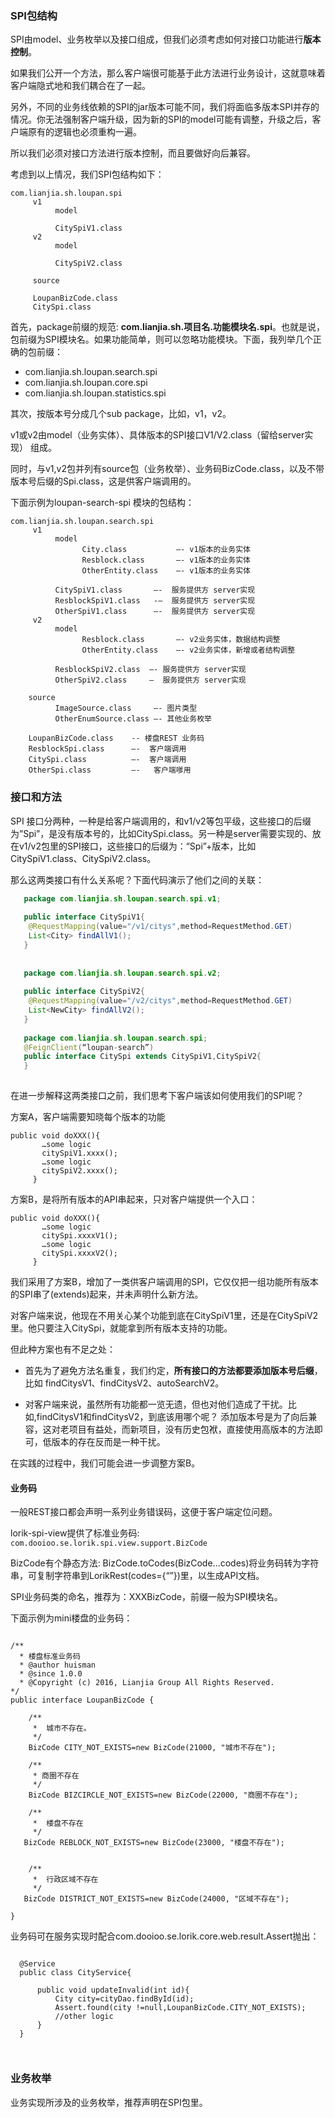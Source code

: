 ### SPI包结构
SPI由model、业务枚举以及接口组成，但我们必须考虑如何对接口功能进行**版本控制**。

如果我们公开一个方法，那么客户端很可能基于此方法进行业务设计，这就意味着客户端隐式地和我们耦合在了一起。

另外，不同的业务线依赖的SPI的jar版本可能不同，我们将面临多版本SPI并存的情况。你无法强制客户端升级，因为新的SPI的model可能有调整，升级之后，客户端原有的逻辑也必须重构一遍。

所以我们必须对接口方法进行版本控制，而且要做好向后兼容。

考虑到以上情况，我们SPI包结构如下：

```
com.lianjia.sh.loupan.spi
     v1
     	  model
     	  
     	  CitySpiV1.class
     v2
     	  model
    
     	  CitySpiV2.class
     	  
     source   

     LoupanBizCode.class
     CitySpi.class
```
     
首先，package前缀的规范: **com.lianjia.sh.项目名.功能模块名.spi**。也就是说，包前缀为SPI模块名。如果功能简单，则可以忽略功能模块。下面，我列举几个正确的包前缀：

*  com.lianjia.sh.loupan.search.spi
*  com.lianjia.sh.loupan.core.spi
*  com.lianjia.sh.loupan.statistics.spi

其次，按版本号分成几个sub package，比如，v1，v2。

v1或v2由model（业务实体）、具体版本的SPI接口V1/V2.class（留给server实现） 组成。

同时，与v1,v2包并列有source包（业务枚举）、业务码BizCode.class，以及不带版本号后缀的Spi.class，这是供客户端调用的。

下面示例为loupan-search-spi 模块的包结构：

```
com.lianjia.sh.loupan.search.spi
   	 v1
     	  model
     	 	    City.class           —- v1版本的业务实体
     	  	 	Resblock.class       —- v1版本的业务实体
     	  	 	OtherEntity.class    —- v1版本的业务实体
     	 
     	  CitySpiV1.class       —-  服务提供方 server实现
     	  ResblockSpiV1.class   -—  服务提供方 server实现
     	  OtherSpiV1.class      —-  服务提供方 server实现
     v2
     	  model
     	  		Resblock.class       —- v2业务实体，数据结构调整
     	  		OtherEntity.class    —- v2业务实体，新增或者结构调整
      
          ResblockSpiV2.class  —- 服务提供方 server实现
          OtherSpiV2.class     —  服务提供方 server实现
          
    source
     	  ImageSource.class     —- 图片类型
     	  OtherEnumSource.class —- 其他业务枚举
     	  
    LoupanBizCode.class    -- 楼盘REST 业务码
    ResblockSpi.class      —-  客户端调用
    CitySpi.class      	   —-  客户端调用
    OtherSpi.class         —-   客户端嗲用
```

### 接口和方法
SPI 接口分两种，一种是给客户端调用的，和v1/v2等包平级，这些接口的后缀为”Spi”，是没有版本号的，比如CitySpi.class。另一种是server需要实现的、放在v1/v2包里的SPI接口，这些接口的后缀为：“Spi”+版本，比如CitySpiV1.class、CitySpiV2.class。

那么这两类接口有什么关系呢？下面代码演示了他们之间的关联：

```java
   package com.lianjia.sh.loupan.search.spi.v1;
   
   public interface CitySpiV1{
    @RequestMapping(value="/v1/citys",method=RequestMethod.GET)
    List<City> findAllV1();
   }
   
   
   package com.lianjia.sh.loupan.search.spi.v2;
   
   public interface CitySpiV2{
    @RequestMapping(value="/v2/citys",method=RequestMethod.GET)
    List<NewCity> findAllV2();
   }
   
   package com.lianjia.sh.loupan.search.spi;
   @FeignClient(“loupan-search”)
   public interface CitySpi extends CitySpiV1,CitySpiV2{
   }
   
```

在进一步解释这两类接口之前，我们思考下客户端该如何使用我们的SPI呢？

方案A，客户端需要知晓每个版本的功能

```
public void doXXX(){
       …some logic
       citySpiV1.xxxx();
       …some logic
       citySpiV2.xxxx();
     }
```

方案B，是将所有版本的API串起来，只对客户端提供一个入口：

```
public void doXXX(){
       …some logic
       citySpi.xxxxV1();
       …some logic
       citySpi.xxxxV2();
     }
```

我们采用了方案B，增加了一类供客户端调用的SPI，它仅仅把一组功能所有版本的SPI串了(extends)起来，并未声明什么新方法。

对客户端来说，他现在不用关心某个功能到底在CitySpiV1里，还是在CitySpiV2里。他只要注入CitySpi，就能拿到所有版本支持的功能。

但此种方案也有不足之处：

*  首先为了避免方法名重复，我们约定，**所有接口的方法都要添加版本号后缀**，比如 findCitysV1、findCitysV2、autoSearchV2。  

*  对客户端来说，虽然所有功能都一览无遗，但也对他们造成了干扰。比如,findCitysV1和findCitysV2，到底该用哪个呢？ 添加版本号是为了向后兼容，这对老项目有益处，而新项目，没有历史包袱，直接使用高版本的方法即可，低版本的存在反而是一种干扰。


在实践的过程中，我们可能会进一步调整方案B。


#### 业务码

一般REST接口都会声明一系列业务错误码，这便于客户端定位问题。

lorik-spi-view提供了标准业务码: ``` com.dooioo.se.lorik.spi.view.support.BizCode```

BizCode有个静态方法: BizCode.toCodes(BizCode...codes)将业务码转为字符串，可复制字符串到LorikRest(codes={“”})里，以生成API文档。

SPI业务码类的命名，推荐为：XXXBizCode，前缀一般为SPI模块名。

下面示例为mini楼盘的业务码：

```

/**
  * 楼盘标准业务码
  * @author huisman
  * @since 1.0.0  
  * @Copyright (c) 2016, Lianjia Group All Rights Reserved.
*/
public interface LoupanBizCode {
  
    /**
     *  城市不存在。
     */
    BizCode CITY_NOT_EXISTS=new BizCode(21000, "城市不存在");

    /**
     * 商圈不存在
     */
    BizCode BIZCIRCLE_NOT_EXISTS=new BizCode(22000, "商圈不存在");
    
    /**
     *  楼盘不存在
     */
   BizCode REBLOCK_NOT_EXISTS=new BizCode(23000, "楼盘不存在");
    
    
    /**
     *  行政区域不存在
     */
   BizCode DISTRICT_NOT_EXISTS=new BizCode(24000, "区域不存在");
    
}

```

业务码可在服务实现时配合com.dooioo.se.lorik.core.web.result.Assert抛出：

```
  
  @Service
  public class CityService{
  
      public void updateInvalid(int id){
          City city=cityDao.findById(id);
          Assert.found(city !=null,LoupanBizCode.CITY_NOT_EXISTS);
          //other logic
      }
  }
  
  
```

### 业务枚举

业务实现所涉及的业务枚举，推荐声明在SPI包里。



    



